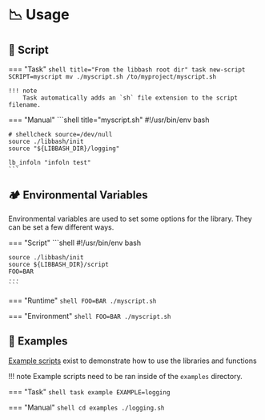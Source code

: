 # :chart_with_downwards_trend: Usage

## :scroll: Script

=== "Task"
    ```shell title="From the libbash root dir"
    task new-script SCRIPT=myscript
    mv ./myscript.sh /to/myproject/myscript.sh
    ```

    !!! note
        Task automatically adds an `sh` file extension to the script filename.

=== "Manual"
    ```shell title="myscript.sh"
    #!/usr/bin/env bash

    # shellcheck source=/dev/null
    source ./libbash/init
    source "${LIBBASH_DIR}/logging"

    lb_infoln "infoln test"
    ```

## :camping: Environmental Variables

Environmental variables are used to set some options for the library. They can be set a few different ways.

=== "Script"
    ```shell
    #!/usr/bin/env bash

    source ./libbash/init
    source ${LIBBASH_DIR}/script
    FOO=BAR
    ...
    ```

=== "Runtime"
    ```shell
    FOO=BAR ./myscript.sh
    ```
    
=== "Environment"
    ```shell
    FOO=BAR
    ./myscript.sh
    ```

## :jigsaw: Examples

[Example scripts][1] exist to demonstrate how to use the libraries and functions

!!! note
    Example scripts need to be ran inside of the `examples` directory.

=== "Task"
    ```shell
    task example EXAMPLE=logging
    ```

=== "Manual"
    ```shell
    cd examples
    ./logging.sh
    ```

[1]: <https://github.com/nicholaswilde/libbash/tree/main/examples>
